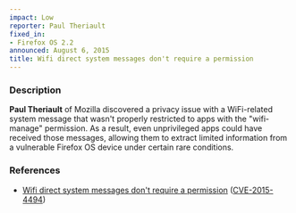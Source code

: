 ```yaml
---
impact: Low
reporter: Paul Theriault
fixed_in:
- Firefox OS 2.2
announced: August 6, 2015
title: Wifi direct system messages don't require a permission
---
```


<h3>Description</h3>

<p><strong>Paul Theriault</strong> of Mozilla discovered a privacy issue with a WiFi-related system
message that wasn't properly restricted to apps with the "wifi-manage" permission. As a result,
even unprivileged apps could have received those messages, allowing them to extract limited
information from a vulnerable Firefox OS device under certain rare conditions.</p>

<h3>References</h3>

<ul>
  <li>
    <a href="https://bugzilla.mozilla.org/show_bug.cgi?id=1138808">
    Wifi direct system messages don't require a permission</a>
    (<a href="http://cve.mitre.org/cgi-bin/cvename.cgi?name=CVE-2015-4494" class="ex-ref">CVE-2015-4494</a>)
  </li>
</ul>
